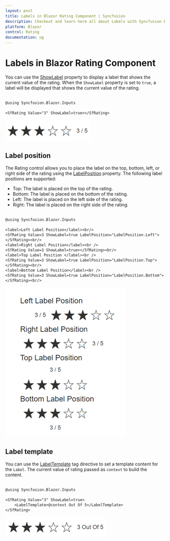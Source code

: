 ```yaml
---
layout: post
title: Labels in Blazor Rating Component | Syncfusion
description: Checkout and learn here all about Labels with Syncfusion Blazor Rating component in Blazor Server App and Blazor WebAssembly App.
platform: Blazor
control: Rating
documentation: ug
---
```


# Labels in Blazor Rating Component

You can use the [ShowLabel](https://help.syncfusion.com/cr/blazor/Syncfusion.Blazor.Inputs.SfRating.html#Syncfusion_Blazor_Inputs_SfRating_ShowLabel) property to display a label that shows the current value of the rating. When the `ShowLabel` property is set to `true`, a label will be displayed that shows the current value of the rating.

```cshtml

@using Syncfusion.Blazor.Inputs

<SfRating Value="3" ShowLabel=true></SfRating>

```

![Blazor Rating Component with Label](./images/blazor-rating-label.png)

## Label position

The Rating control allows you to place the label on the top, bottom, left, or right side of the rating using the [LabelPosition](https://help.syncfusion.com/cr/blazor/Syncfusion.Blazor.Inputs.SfRating.html#Syncfusion_Blazor_Inputs_SfRating_LabelPosition) property. The following label positions are supported:

* Top: The label is placed on the top of the rating.
* Bottom: The label is placed on the bottom of the rating.
* Left: The label is placed on the left side of the rating.
* Right: The label is placed on the right side of the rating.

```cshtml

@using Syncfusion.Blazor.Inputs

<label>Left Label Position</label><br/>
<SfRating Value=3 ShowLabel=true LabelPosition="LabelPosition.Left"></SfRating><br/>
<label>Right Label Position</label><br />
<SfRating Value=3 ShowLabel=true></SfRating><br/>
<label>Top Label Position </label><br />
<SfRating Value=3 ShowLabel=true LabelPosition="LabelPosition.Top"></SfRating><br/>
<label>Bottom Label Position</label><br />
<SfRating Value=3 ShowLabel=true LabelPosition="LabelPosition.Bottom"></SfRating><br/>

```

![Blazor Rating Component with different label positions](./images/blazor-rating-label-positions.png)


## Label template

You can use the [LabelTemplate](https://help.syncfusion.com/cr/blazor/Syncfusion.Blazor.Inputs.SfRating.html#Syncfusion_Blazor_Inputs_SfRating_LabelTemplate) tag directive to set a template content for the `Label`. The current value of rating passed as `context` to build the content.

```cshtml

@using Syncfusion.Blazor.Inputs

<SfRating Value="3" ShowLabel=true>
    <LabelTemplate>@context Out Of 5</LabelTemplate>
</SfRating>

```

![Blazor Rating Component with Label template](./images/blazor-rating-label-template.png)